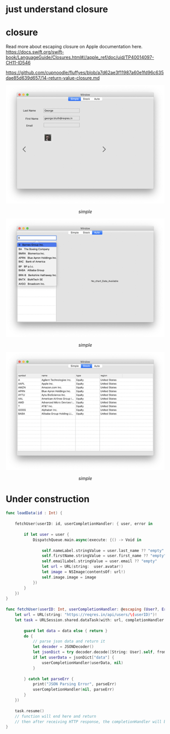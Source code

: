 # just understand closure

# closure

Read more about escaping closure on Apple documentation here.
https://docs.swift.org/swift-book/LanguageGuide/Closures.html#//apple_ref/doc/uid/TP40014097-CH11-ID546


https://github.com/cupnoodle/fluffyes/blob/a7d62ae3f11987a60e1fd96c635dae85d639d657/14-return-value-closure.md

<p align="center">
    <img src="doc/doc1.png" alt="simple">
    <p align="center">
        <em>simple</em>
    </p>
</p>

<p align="center">
    <img src="doc/doc2.png" alt="simple">
    <p align="center">
        <em>simple</em>
    </p>
</p>

<p align="center">
    <img src="doc/doc3.png" alt="simple">
    <p align="center">
        <em>simple</em>
    </p>
</p>


# Under construction

```Swift
func loadData(id : Int) {
    
    fetchUser(userID: id, userCompletionHandler: { user, error in
        
        if let user = user {
            DispatchQueue.main.async(execute: {() -> Void in
                
                self.nameLabel.stringValue = user.last_name ?? "empty"
                self.firstName.stringValue = user.first_name ?? "empty"
                self.emailLabel.stringValue = user.email ?? "empty"
                let url = URL(string:  user.avatar!)
                let image = NSImage(contentsOf: url!)
                self.image.image = image
            })
        }
    })
}

func fetchUser(userID: Int, userCompletionHandler: @escaping (User?, Error?) -> Void) {
    let url = URL(string: "https://reqres.in/api/users/\(userID)")!
    let task = URLSession.shared.dataTask(with: url, completionHandler: { data, response, error in
        
        guard let data = data else { return }
        do {
            // parse json data and return it
            let decoder = JSONDecoder()
            let jsonDict = try decoder.decode([String: User].self, from: data)
            if let userData = jsonDict["data"] {
                userCompletionHandler(userData, nil)
            }
            
        } catch let parseErr {
            print("JSON Parsing Error", parseErr)
            userCompletionHandler(nil, parseErr)
        }
    })
    
    task.resume()
    // function will end here and return
    // then after receiving HTTP response, the completionHandler will be called
}

```
